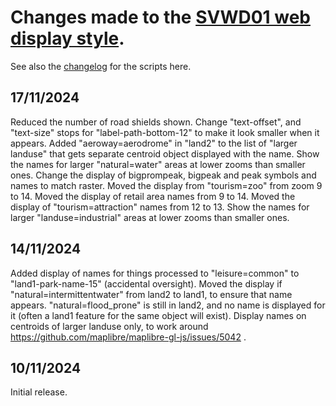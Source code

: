 # Changes made to the [SVWD01 web display style](https://github.com/SomeoneElseOSM/SomeoneElse-vector-web-display/blob/main/resources/README_svwd01.md).  
See also the [changelog](https://github.com/SomeoneElseOSM/SomeoneElse-vector-web-display/blob/main/changelog.md) for the scripts here.

## 17/11/2024
Reduced the number of road shields shown.
Change "text-offset", and "text-size" stops for "label-path-bottom-12" to make it look smaller when it appears.
Added "aeroway=aerodrome" in "land2" to the list of "larger landuse" that gets separate centroid object displayed with the name.
Show the names for larger "natural=water" areas at lower zooms than smaller ones.
Change the display of bigprompeak, bigpeak and peak symbols and names to match raster.
Moved the display from "tourism=zoo" from zoom 9 to 14.
Moved the display of retail area names from 9 to 14.
Moved the display of "tourism=attraction" names from 12 to 13.
Show the names for larger "landuse=industrial" areas at lower zooms than smaller ones.

## 14/11/2024
Added display of names for things processed to "leisure=common" to "land1-park-name-15" (accidental oversight).
Moved the display if "natural=intermittentwater" from land2 to land1, to ensure that name appears.  "natural=flood_prone" is still in land2, and no name is displayed for it (often a land1 feature for the same object will exist).
Display names on centroids of larger landuse only, to work around https://github.com/maplibre/maplibre-gl-js/issues/5042 .

## 10/11/2024
Initial release.
